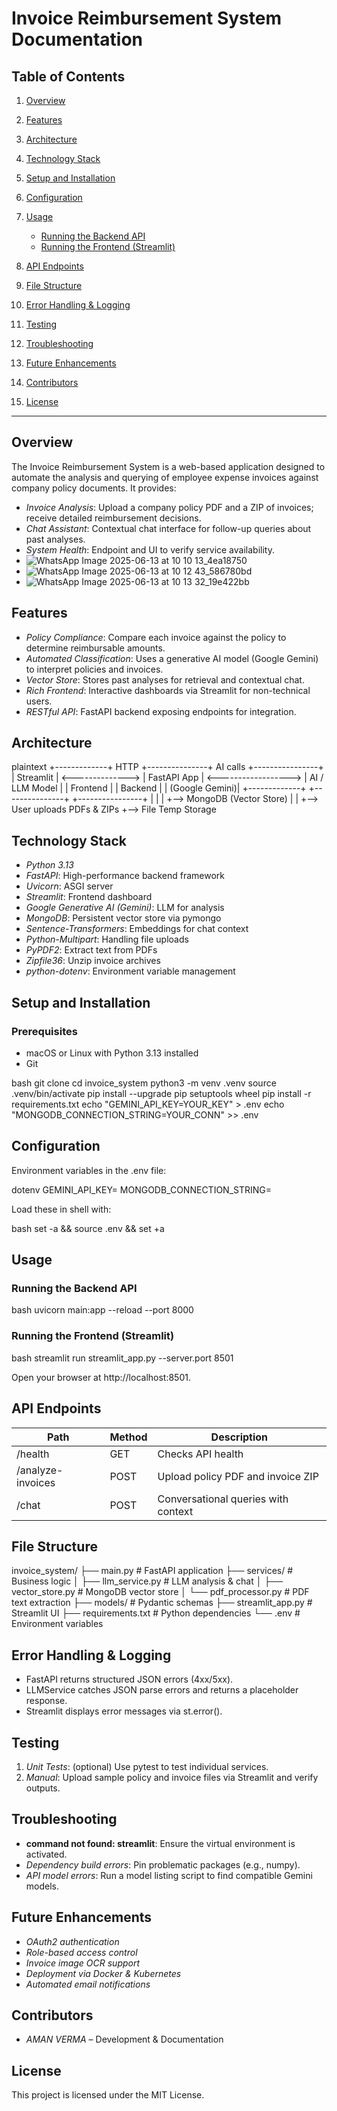 # Invoice Reimbursement System Documentation

## Table of Contents

1. [Overview](#overview)
2. [Features](#features)
3. [Architecture](#architecture)
4. [Technology Stack](#technology-stack)
5. [Setup and Installation](#setup-and-installation)
6. [Configuration](#configuration)
7. [Usage](#usage)

   * [Running the Backend API](#running-the-backend-api)
   * [Running the Frontend (Streamlit)](#running-the-frontend-streamlit)
8. [API Endpoints](#api-endpoints)
9. [File Structure](#file-structure)
10. [Error Handling & Logging](#error-handling--logging)
11. [Testing](#testing)
12. [Troubleshooting](#troubleshooting)
13. [Future Enhancements](#future-enhancements)
14. [Contributors](#contributors)
15. [License](#license)

---

## Overview

The Invoice Reimbursement System is a web-based application designed to automate the analysis and querying of employee expense invoices against company policy documents. It provides:

* *Invoice Analysis*: Upload a company policy PDF and a ZIP of invoices; receive detailed reimbursement decisions.
* *Chat Assistant*: Contextual chat interface for follow-up queries about past analyses.
* *System Health*: Endpoint and UI to verify service availability.
* ![WhatsApp Image 2025-06-13 at 10 10 13_4ea18750](https://github.com/user-attachments/assets/011d9f61-2d4c-4df0-a1eb-ce44bdf74d0b)
* ![WhatsApp Image 2025-06-13 at 10 12 43_586780bd](https://github.com/user-attachments/assets/8e3b6453-3d07-4a69-a229-d06a000b84fc)
* ![WhatsApp Image 2025-06-13 at 10 13 32_19e422bb](https://github.com/user-attachments/assets/8d5f44a2-073f-48cc-9564-b765042a177b)



## Features

* *Policy Compliance*: Compare each invoice against the policy to determine reimbursable amounts.
* *Automated Classification*: Uses a generative AI model (Google Gemini) to interpret policies and invoices.
* *Vector Store*: Stores past analyses for retrieval and contextual chat.
* *Rich Frontend*: Interactive dashboards via Streamlit for non-technical users.
* *RESTful API*: FastAPI backend exposing endpoints for integration.

## Architecture

plaintext
+-------------+       HTTP       +---------------+       AI calls      +----------------+
|   Streamlit | <--------------> | FastAPI App   | <------------------> | AI / LLM Model |
|   Frontend  |                   |   Backend     |                     |  (Google Gemini)|
+-------------+                   +---------------+                     +----------------+
        |                                  |
        |                                  +--> MongoDB (Vector Store)
        |                                  |
        +--> User uploads PDFs & ZIPs      +--> File Temp Storage


## Technology Stack

* *Python 3.13*
* *FastAPI*: High-performance backend framework
* *Uvicorn*: ASGI server
* *Streamlit*: Frontend dashboard
* *Google Generative AI (Gemini)*: LLM for analysis
* *MongoDB*: Persistent vector store via pymongo
* *Sentence-Transformers*: Embeddings for chat context
* *Python-Multipart*: Handling file uploads
* *PyPDF2*: Extract text from PDFs
* *Zipfile36*: Unzip invoice archives
* *python-dotenv*: Environment variable management

## Setup and Installation

### Prerequisites

* macOS or Linux with Python 3.13 installed
* Git

bash
git clone <repo-url>
cd invoice_system
python3 -m venv .venv
source .venv/bin/activate
pip install --upgrade pip setuptools wheel
pip install -r requirements.txt
echo "GEMINI_API_KEY=YOUR_KEY" > .env
echo "MONGODB_CONNECTION_STRING=YOUR_CONN" >> .env


## Configuration

Environment variables in the .env file:

dotenv
GEMINI_API_KEY=<your Google Gemini API key>
MONGODB_CONNECTION_STRING=<your MongoDB URI>


Load these in shell with:

bash
set -a && source .env && set +a


## Usage

### Running the Backend API

bash
uvicorn main:app --reload --port 8000


### Running the Frontend (Streamlit)

bash
streamlit run streamlit_app.py --server.port 8501


Open your browser at http://localhost:8501.

## API Endpoints

| Path                | Method | Description                         |
| ------------------- | ------ | ----------------------------------- |
| /health           | GET    | Checks API health                   |
| /analyze-invoices | POST   | Upload policy PDF and invoice ZIP   |
| /chat             | POST   | Conversational queries with context |

## File Structure


invoice_system/
├── main.py                # FastAPI application
├── services/              # Business logic
│   ├── llm_service.py     # LLM analysis & chat
│   ├── vector_store.py    # MongoDB vector store
│   └── pdf_processor.py   # PDF text extraction
├── models/                # Pydantic schemas
├── streamlit_app.py       # Streamlit UI
├── requirements.txt       # Python dependencies
└── .env                   # Environment variables


## Error Handling & Logging

* FastAPI returns structured JSON errors (4xx/5xx).
* LLMService catches JSON parse errors and returns a placeholder response.
* Streamlit displays error messages via st.error().

## Testing

1. *Unit Tests*: (optional) Use pytest to test individual services.
2. *Manual*: Upload sample policy and invoice files via Streamlit and verify outputs.

## Troubleshooting

* **command not found: streamlit**: Ensure the virtual environment is activated.
* *Dependency build errors*: Pin problematic packages (e.g., numpy).
* *API model errors*: Run a model listing script to find compatible Gemini models.

## Future Enhancements

* *OAuth2 authentication*
* *Role-based access control*
* *Invoice image OCR support*
* *Deployment via Docker & Kubernetes*
* *Automated email notifications*

## Contributors

* *AMAN VERMA* – Development & Documentation

## License

This project is licensed under the MIT License.

